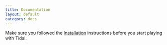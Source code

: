 ```yaml
---
title: Documentation
layout: default
category: docs
---
```


Make sure you followed the [Installation](installation.html) instructions before you start playing with Tidal.